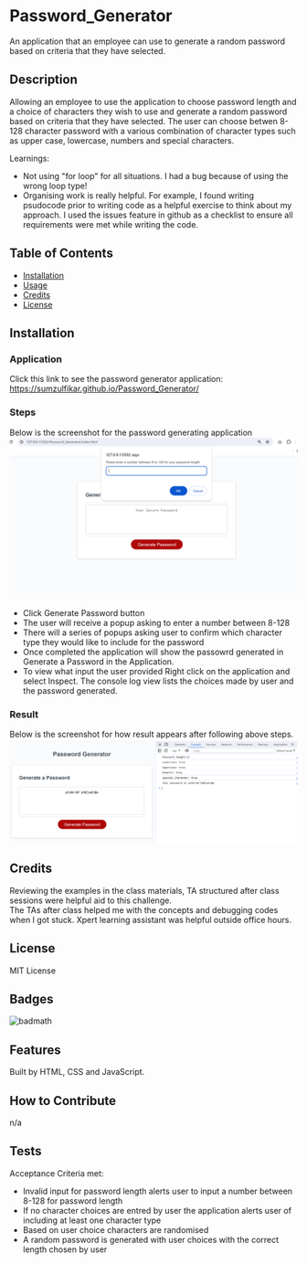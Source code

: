 # Password_Generator
An application that an employee can use to generate a random password based on criteria that they have selected. 


## Description

Allowing an employee to use the application to choose password length and a choice of characters they wish to use and  generate a random password based on criteria that they have selected. 
The user can choose betwen 8-128 character password with a various 
combination of character types such as upper case, lowercase, numbers and special characters.

Learnings:
- Not using "for loop" for all situations. I had a bug because of using the wrong loop type! 
- Organising work is really helpful. For example, I found writing psudocode prior to writing code as a helpful exercise to think about my approach. I used the issues feature in github as a checklist to ensure all requirements were met while writing the code.

## Table of Contents 

- [Installation](#installation)
- [Usage](#usage)
- [Credits](#credits)
- [License](#license)

## Installation
### Application
 Click this link to see the password generator application:
 https://sumzulfikar.github.io/Password_Generator/
### Steps
Below is the screenshot for the password generating application
![Password Generating App screenshot](./image/Password-generator-app.PNG)
- Click Generate Password button
- The user will receive a popup asking to enter a number between 8-128
- There will a series of popups asking user to confirm which character type they would like to include for the password
- Once completed the application will show the passowrd generated in Generate a Password in the Application.
- To view what input the user provided Right click on the application and select Inspect. The console log view lists the choices made by user and the password generated.
### Result
Below is the screenshot for how result appears after following above steps.
![Password Generating App screenshot](./image/Password-generator-result.PNG)

## Credits

Reviewing the examples in the class materials, TA structured after class sessions were helpful aid to this challenge.  
The TAs after class helped me with the concepts and debugging codes when I got stuck.
Xpert learning assistant was helpful outside office hours.

## License

MIT License

## Badges

![badmath](https://github.com/sumzulfikar?tab=achievements)

## Features

Built by HTML, CSS and JavaScript.

## How to Contribute

n/a

## Tests

Acceptance Criteria met:
- Invalid input for password length alerts user to input a number between 8-128 for password length
- If no character choices are entred by user the application alerts user of including at least one character type
- Based on user choice characters are randomised
- A random password is generated with user choices with the correct length chosen by user

